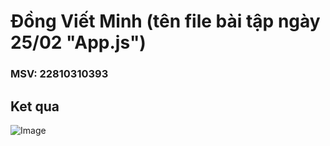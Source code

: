 # Đồng Viết Minh (tên file bài tập ngày 25/02 "App.js")
### MSV: 22810310393
## Ket qua
![Image](https://github.com/user-attachments/assets/b0774054-89af-47ac-b4ba-c8afefda51d7)
